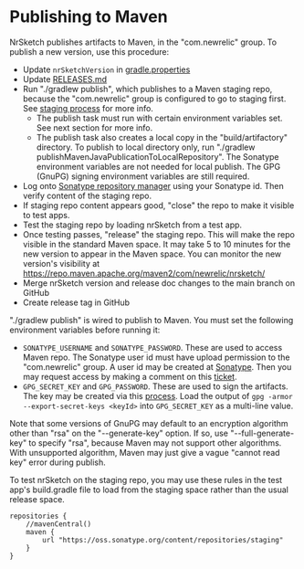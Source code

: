 # Publishing to Maven

NrSketch publishes artifacts to Maven, in the "com.newrelic" group. To publish a new version, use this procedure:

* Update `nrSketchVersion` in [gradle.properties](gradle.properties)
* Update [RELEASES.md](RELEASES.md)
* Run "./gradlew publish", which publishes to a Maven staging repo, because the "com.newrelic" group is configured
  to go to staging first. See
  [staging process](https://help.sonatype.com/repomanager2/staging-releases/staging-overview) for more info.
  * The publish task must run with certain environment variables set. See next section for more info.
  * The publish task also creates a local copy in the "build/artifactory" directory. To publish to local directory 
    only, run "./gradlew publishMavenJavaPublicationToLocalRepository". The Sonatype environment variables are not 
    needed for local publish. The GPG (GnuPG) signing environment variables are still required.
* Log onto [Sonatype repository manager](https://oss.sonatype.org/index.html#stagingRepositories) using your
  Sonatype id. Then verify content of the staging repo.
* If staging repo content appears good, "close" the repo to make it visible to test apps.
* Test the staging repo by loading nrSketch from a test app.
* Once testing passes, "release" the staging repo. This will make the repo visible in the standard Maven space. It 
  may take 5 to 10 minutes for the new version to appear in the Maven space. You can monitor the new version's 
  visibility at
  https://repo.maven.apache.org/maven2/com/newrelic/nrsketch/ 
* Merge nrSketch version and release doc changes to the main branch on GitHub
* Create release tag in GitHub

"./gradlew publish" is wired to publish to Maven. You must set the following environment variables before running it:
* `SONATYPE_USERNAME` and `SONATYPE_PASSWORD`. These are used to access Maven repo. The Sonatype user id must have 
  upload permission to the "com.newrelic" group. A user id may be created at
  [Sonatype](https://issues.sonatype.org/secure/Dashboard.jspa). Then
  you may request access by making a comment on this [ticket](https://issues.sonatype.org/browse/OSSRH-4818).
* `GPG_SECRET_KEY` and `GPG_PASSWORD`. These are used to sign the artifacts. The key may be created via this
  [process](https://central.sonatype.org/publish/requirements/gpg/). Load the output of `gpg -armor
  --export-secret-keys <keyId>` into `GPG_SECRET_KEY` as a multi-line value.

Note that some versions of GnuPG may default to an encryption algorithm other than
  "rsa" on the "--generate-key" option. If so, use "--full-generate-key" to specify "rsa", because Maven may not
  support other algorithms. With unsupported algorithm, Maven may just give a vague "cannot read key" error during 
publish.

To test nrSketch on the staging repo, you may use these rules in the test app's build.gradle file to load from the
staging space rather than the usual release space.
```
repositories {
    //mavenCentral()
    maven {
        url "https://oss.sonatype.org/content/repositories/staging"
    }
}
```